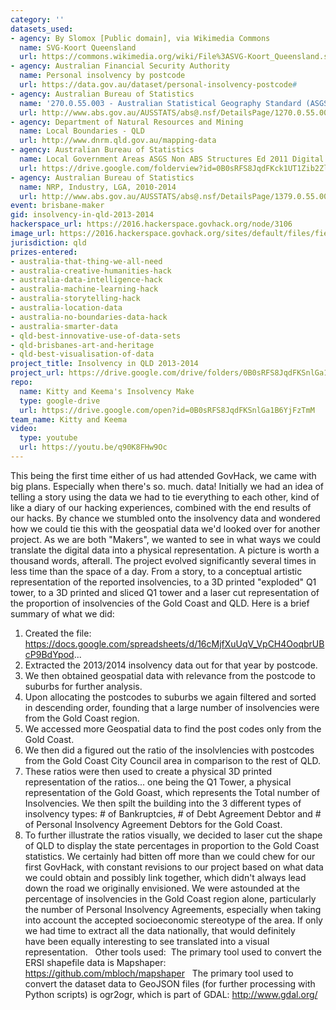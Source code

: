```yaml
---
category: ''
datasets_used:
- agency: By Slomox [Public domain], via Wikimedia Commons
  name: SVG-Koort Queensland
  url: https://commons.wikimedia.org/wiki/File%3ASVG-Koort_Queensland.svg
- agency: Australian Financial Security Authority
  name: Personal insolvency by postcode
  url: https://data.gov.au/dataset/personal-insolvency-postcode#
- agency: Australian Bureau of Statistics
  name: '270.0.55.003 - Australian Statistical Geography Standard (ASGS): Volume 3 - Non ABS Structures, July 2011'
  url: http://www.abs.gov.au/AUSSTATS/abs@.nsf/DetailsPage/1270.0.55.003July%202011?OpenDocument
- agency: Department of Natural Resources and Mining
  name: Local Boundaries - QLD
  url: http://www.dnrm.qld.gov.au/mapping-data
- agency: Australian Bureau of Statistics
  name: Local Government Areas ASGS Non ABS Structures Ed 2011 Digital Boundaries in ESRI Shapefile Format
  url: https://drive.google.com/folderview?id=0B0sRFS8JqdFKck1UT1Zib2ZlWEE&usp=sharing
- agency: Australian Bureau of Statistics
  name: NRP, Industry, LGA, 2010-2014
  url: http://www.abs.gov.au/AUSSTATS/abs@.nsf/DetailsPage/1379.0.55.0012010-14?OpenDocument
event: brisbane-maker
gid: insolvency-in-qld-2013-2014
hackerspace_url: https://2016.hackerspace.govhack.org/node/3106
image_url: https://2016.hackerspace.govhack.org/sites/default/files/field/image/finished.jpg
jurisdiction: qld
prizes-entered:
- australia-that-thing-we-all-need
- australia-creative-humanities-hack
- australia-data-intelligence-hack
- australia-machine-learning-hack
- australia-storytelling-hack
- australia-location-data
- australia-no-boundaries-data-hack
- australia-smarter-data
- qld-best-innovative-use-of-data-sets
- qld-brisbanes-art-and-heritage
- qld-best-visualisation-of-data
project_title: Insolvency in QLD 2013-2014
project_url: https://drive.google.com/drive/folders/0B0sRFS8JqdFKSnlGa1B6YjFzTmM
repo:
  name: Kitty and Keema's Insolvency Make
  type: google-drive
  url: https://drive.google.com/open?id=0B0sRFS8JqdFKSnlGa1B6YjFzTmM
team_name: Kitty and Keema
video:
  type: youtube
  url: https://youtu.be/q90K8FHw9Oc
---
```


This being the first time either of us had attended GovHack, we came with big plans. Especially when there's so. much. data!
Initially we had an idea of telling a story using the data we had to tie everything to each other, kind of like a diary of our hacking experiences, combined with the end results of our hacks. By chance we stumbled onto the insolvency data and wondered how we could tie this with the geospatial data we'd looked over for another project. As we are both "Makers", we wanted to see in what ways we could translate the digital data into a physical representation. A picture is worth a thousand words, afterall.
The project evolved significantly several times in less time than the space of a day. From a story, to a conceptual artistic representation of the reported insolvencies, to a 3D printed "exploded" Q1 tower, to a 3D printed and sliced Q1 tower and a laser cut representation of the proportion of insolvencies of the Gold Coast and QLD.
Here is a brief summary of what we did:
1. Created the file: https://docs.google.com/spreadsheets/d/16cMjfXuUqV_VpCH4OoqbrUBcP9BdYpod...
2. Extracted the 2013/2014 insolvency data out for that year by postcode.
3. We then obtained geospatial data with relevance from the postcode to suburbs for further analysis.
4. Upon allocating the postcodes to suburbs we again filtered and sorted in descending order, founding that a large number of insolvencies were from the Gold Coast region.
5. We accessed more Geospatial data to find the post codes only from the Gold Coast.
6. We then did a figured out the ratio of the insolvlencies with postcodes from the Gold Coast City Council area in comparison to the rest of QLD.
7. These ratios were then used to create a physical 3D printed representation of the ratios... one being the Q1 Tower, a physical representation of the Gold Goast, which represents the Total number of Insolvencies. We then spilt the building into the 3 different types of insolvency types: # of Bankruptcies, # of Debt Agreement Debtor and # of Personal Insolvency Agreement Debtors for the Gold Coast.
8. To further illustrate the ratios visually, we decided to laser cut the shape of QLD to display the state percentages in proportion to the Gold Coast statistics.
We certainly had bitten off more than we could chew for our first GovHack, with constant revisions to our project based on what data we could obtain and possibly link together, which didn't always lead down the road we originally envisioned. 
We were astounded at the percentage of insolvencies in the Gold Coast region alone, particularly the number of Personal Insolvency Agreements, especially when taking into account the accepted socioeconomic stereotype of the area. If only we had time to extract all the data nationally, that would definitely have been equally interesting to see translated into a visual representation.
 
Other tools used:
​​​​​​​
The primary tool used to convert the ERSI shapefile data is Mapshaper:
https://github.com/mbloch/mapshaper
 
The primary tool used to convert the dataset data to GeoJSON files (for further processing with Python scripts) is ogr2ogr, which is part of GDAL:
http://www.gdal.org/